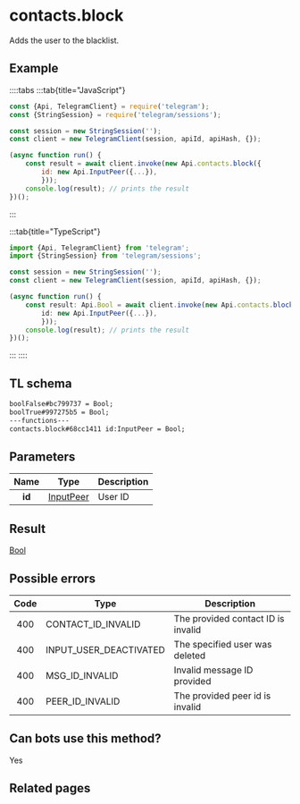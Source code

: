 # contacts.block

Adds the user to the blacklist.

## Example

::::tabs
:::tab{title="JavaScript"}

```js
const {Api, TelegramClient} = require('telegram');
const {StringSession} = require('telegram/sessions');

const session = new StringSession('');
const client = new TelegramClient(session, apiId, apiHash, {});

(async function run() {
    const result = await client.invoke(new Api.contacts.block({
		id: new Api.InputPeer({...}),
		}));
    console.log(result); // prints the result
})();

```

:::

:::tab{title="TypeScript"}

```ts
import {Api, TelegramClient} from 'telegram';
import {StringSession} from 'telegram/sessions';

const session = new StringSession('');
const client = new TelegramClient(session, apiId, apiHash, {});

(async function run() {
    const result: Api.Bool = await client.invoke(new Api.contacts.block({
		id: new Api.InputPeer({...}),
		}));
    console.log(result); // prints the result
})();

```

:::
::::

## TL schema

```txt
boolFalse#bc799737 = Bool;
boolTrue#997275b5 = Bool;
---functions---
contacts.block#68cc1411 id:InputPeer = Bool;
```

## Parameters

|  Name  | Type                                                  | Description |
| :----: | ----------------------------------------------------- | ----------- |
| **id** | [InputPeer](https://core.telegram.org/type/InputPeer) | User ID     |

## Result

[Bool](https://core.telegram.org/type/Bool)

## Possible errors

| Code | Type                   | Description                        |
| :--: | ---------------------- | ---------------------------------- |
| 400  | CONTACT_ID_INVALID     | The provided contact ID is invalid |
| 400  | INPUT_USER_DEACTIVATED | The specified user was deleted     |
| 400  | MSG_ID_INVALID         | Invalid message ID provided        |
| 400  | PEER_ID_INVALID        | The provided peer id is invalid    |

## Can bots use this method?

Yes

## Related pages
